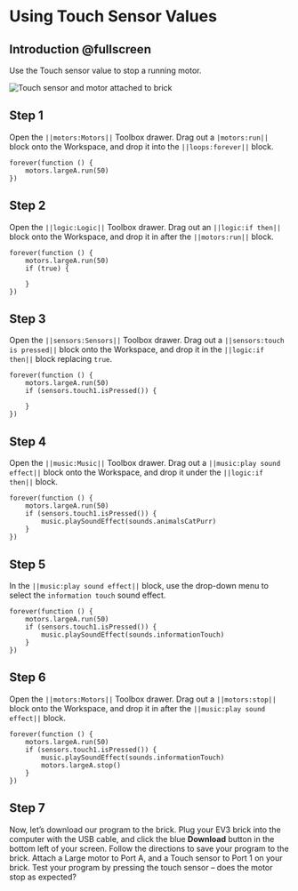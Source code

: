 # Using Touch Sensor Values

## Introduction @fullscreen

Use the Touch sensor value to stop a running motor.

![Touch sensor and motor attached to brick](/static/tutorials/touch-sensor-values/touch-to-stop.gif)

## Step 1

Open the ``||motors:Motors||`` Toolbox drawer. Drag out a ``|motors:run||`` block onto the Workspace, and drop it into the ``||loops:forever||`` block.

```block
forever(function () {
    motors.largeA.run(50)
})
```

## Step 2

Open the ``||logic:Logic||`` Toolbox drawer. Drag out an ``||logic:if then||`` block onto the Workspace, and drop it in after the ``||motors:run||`` block.

```block
forever(function () {
    motors.largeA.run(50)
    if (true) {

    }
})
```

## Step 3

Open the ``||sensors:Sensors||`` Toolbox drawer. Drag out a ``||sensors:touch is pressed||`` block onto the Workspace, and drop it in the ``||logic:if then||`` block replacing ``true``.

```block
forever(function () {
    motors.largeA.run(50)
    if (sensors.touch1.isPressed()) {

    }
})
```

## Step 4

Open the ``||music:Music||`` Toolbox drawer.  Drag out a ``||music:play sound effect||`` block onto the Workspace, and drop it under the ``||logic:if then||`` block.

```block
forever(function () {
    motors.largeA.run(50)
    if (sensors.touch1.isPressed()) {
        music.playSoundEffect(sounds.animalsCatPurr)
    }
})
```

## Step 5

In the ``||music:play sound effect||`` block, use the drop-down menu to select the ``information touch`` sound effect.

```block
forever(function () {
    motors.largeA.run(50)
    if (sensors.touch1.isPressed()) {
        music.playSoundEffect(sounds.informationTouch)
    }
})
```

## Step 6

Open the ``||motors:Motors||`` Toolbox drawer. Drag out a ``||motors:stop||`` block onto the Workspace, and drop it in after the ``||music:play sound effect||`` block.

```block
forever(function () {
    motors.largeA.run(50) 
    if (sensors.touch1.isPressed()) {
        music.playSoundEffect(sounds.informationTouch)
        motors.largeA.stop()
    }
})
```

## Step 7

Now, let’s download our program to the brick. Plug your EV3 brick into the computer with the USB cable, and click the blue **Download** button in the bottom left of your screen. Follow the directions to save your program to the brick.  Attach a Large motor to Port A, and a Touch sensor to Port 1 on your brick. Test your program by pressing the touch sensor – does the motor stop as expected?
